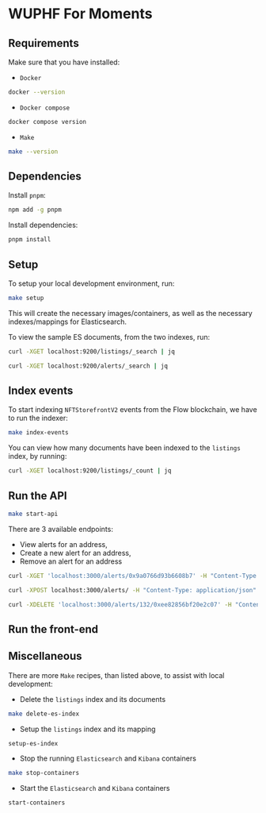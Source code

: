 # WUPHF For Moments

## Requirements

Make sure that you have installed:

- `Docker`

```bash
docker --version
```

- `Docker compose`

```bash
docker compose version
```

- `Make`

```bash
make --version
```

## Dependencies

Install `pnpm`:

```bash
npm add -g pnpm
```

Install dependencies:

```bash
pnpm install
```

## Setup

To setup your local development environment, run:

```bash
make setup
```

This will create the necessary images/containers, as well as the necessary indexes/mappings for Elasticsearch.

To view the sample ES documents, from the two indexes, run:

```bash
curl -XGET localhost:9200/listings/_search | jq

curl -XGET localhost:9200/alerts/_search | jq
```

## Index events

To start indexing `NFTStorefrontV2` events from the Flow blockchain, we have to run the indexer:

```bash
make index-events
```

You can view how many documents have been indexed to the `listings` index, by running:

```bash
curl -XGET localhost:9200/listings/_count | jq
```

## Run the API

```bash
make start-api
```

There are 3 available endpoints:

- View alerts for an address,
- Create a new alert for an address,
- Remove an alert for an address

```bash
curl -XGET 'localhost:3000/alerts/0x9a0766d93b6608b7' -H "Content-Type: application/json" | jq

curl -XPOST localhost:3000/alerts/ -H "Content-Type: application/json" -d @packages/elastic/alerts-document-2.json

curl -XDELETE 'localhost:3000/alerts/132/0xee82856bf20e2c07' -H "Content-Type: application/json"
```

## Run the front-end



## Miscellaneous

There are more `Make` recipes, than listed above, to assist with local development:

- Delete the `listings` index and its documents

```bash
make delete-es-index
```

- Setup the `listings` index and its mapping

```bash
setup-es-index
```

- Stop the running `Elasticsearch` and `Kibana` containers

```bash
make stop-containers
```

- Start the `Elasticsearch` and `Kibana` containers

```bash
start-containers
```
